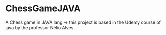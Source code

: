 # ChessGameJAVA
A Chess game in JAVA lang -> this project is based in the Udemy course of java by the professor Nélio Alves.
